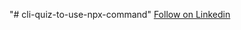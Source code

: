"# cli-quiz-to-use-npx-command"
[Follow on Linkedin](https://www.linkedin.com/in/muhammad-rohan-mirza/)

